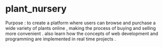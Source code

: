 # plant_nursery
Purpose : to create a platform where users can browse and purchase a wide variety of plants online , making the process of buying and selling more convenient . also learn how the concepts of web development and programming are implemented in real time projects .
